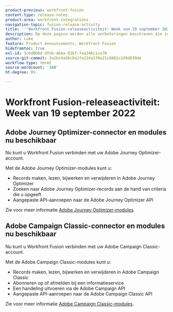 ```yaml
---
product-previous: workfront-fusion
content-type: release-notes
product-area: workfront-integrations
navigation-topic: fusion-release-activity
title: '''Workfront Fusion-releaseactiviteit: Week van 19 september 2022"'
description: Op deze pagina worden alle verbeteringen beschreven die in Adobe Workfront Fusion in de week van 19 september 2022 zijn aangebracht.
author: Luke
feature: Product Announcements, Workfront Fusion
hidefromtoc: true
exl-id: 3c6d000d-dfeb-4b4a-91bf-7ea346c1ce70
source-git-commit: 3a1bc4a56cba2fe224a1f0a21c8882c2d9d030de
workflow-type: tm+mt
source-wordcount: '168'
ht-degree: 0%

---
```


# Workfront Fusion-releaseactiviteit: Week van 19 september 2022

## Adobe Journey Optimizer-connector en modules nu beschikbaar

Nu kunt u Workfront Fusion verbinden met uw Adobe Journey Optimizer-account.

Met de Adobe Journey Optimizer-modules kunt u:
* Records maken, lezen, bijwerken en verwijderen in Adobe Journey Optimizer
* Zoeken naar Adobe Journey Optimizer-records aan de hand van criteria die u opgeeft
* Aangepaste API-aanroepen naar de Adobe Journey Optimizer API

Zie voor meer informatie [Adobe Journey Optimizer-modules](/help/quicksilver/workfront-fusion/apps-and-their-modules/adobe-journey-optimizer-modules.md).

## Adobe Campaign Classic-connector en modules nu beschikbaar

Nu kunt u Workfront Fusion verbinden met uw Adobe Campaign Classic-account.

Met de Adobe Campaign Classic-modules kunt u:
* Records maken, lezen, bijwerken en verwijderen in Adobe Campaign Classic
* Abonneren op of afmelden bij een informatieservice
* Een handeling uitvoeren via de Adobe Campaign API
* Aangepaste API-aanroepen naar de Adobe Campaign Classic API

Zie voor meer informatie [Adobe Campaign Classic-modules](/help/quicksilver/workfront-fusion/apps-and-their-modules/adobe-campaign-classic-connector.md).
